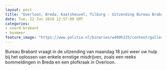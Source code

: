 ```yaml
---
layout: post
title: "Overloon, Breda, Kaatsheuvel, Tilburg - Uitzending Bureau Brabant maandag 18 juni"
date: Tue, 12 Jun 2018 12:57:00 GMT
categories: 
- noord-brabant 
- boxmeer 
feature_image: "https://www.politie.nl/binaries/w400h225/content/gallery/politie/gezocht/verdachten/2018/juni/09-ob/20180618_bb/20180613-standupper-oc-tilburg.jpg"
---
```


Bureau Brabant vraagt in de uitzending van maandag 18 juni weer uw hulp bij het oplossen van enkele ernstige misdrijven, zoals een reeks bommeldingen in Breda en een plofkraak in Overloon.
